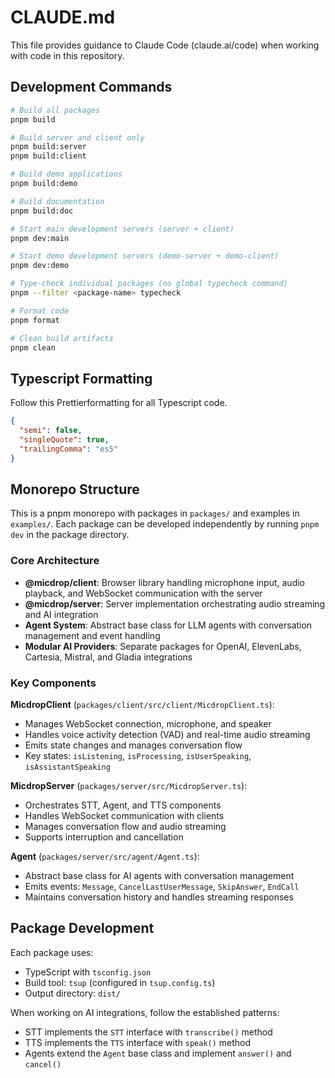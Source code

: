 # CLAUDE.md

This file provides guidance to Claude Code (claude.ai/code) when working with code in this repository.

## Development Commands

```bash
# Build all packages
pnpm build

# Build server and client only
pnpm build:server
pnpm build:client

# Build demo applications
pnpm build:demo

# Build documentation
pnpm build:doc

# Start main development servers (server + client)
pnpm dev:main

# Start demo development servers (demo-server + demo-client)
pnpm dev:demo

# Type-check individual packages (no global typecheck command)
pnpm --filter <package-name> typecheck

# Format code
pnpm format

# Clean build artifacts
pnpm clean
```

## Typescript Formatting

Follow this Prettierformatting for all Typescript code.

```json
{
  "semi": false,
  "singleQuote": true,
  "trailingComma": "es5"
}
```

## Monorepo Structure

This is a pnpm monorepo with packages in `packages/` and examples in `examples/`. Each package can be developed independently by running `pnpm dev` in the package directory.

### Core Architecture

- **@micdrop/client**: Browser library handling microphone input, audio playback, and WebSocket communication with the server
- **@micdrop/server**: Server implementation orchestrating audio streaming and AI integration
- **Agent System**: Abstract base class for LLM agents with conversation management and event handling
- **Modular AI Providers**: Separate packages for OpenAI, ElevenLabs, Cartesia, Mistral, and Gladia integrations

### Key Components

**MicdropClient** (`packages/client/src/client/MicdropClient.ts`):

- Manages WebSocket connection, microphone, and speaker
- Handles voice activity detection (VAD) and real-time audio streaming
- Emits state changes and manages conversation flow
- Key states: `isListening`, `isProcessing`, `isUserSpeaking`, `isAssistantSpeaking`

**MicdropServer** (`packages/server/src/MicdropServer.ts`):

- Orchestrates STT, Agent, and TTS components
- Handles WebSocket communication with clients
- Manages conversation flow and audio streaming
- Supports interruption and cancellation

**Agent** (`packages/server/src/agent/Agent.ts`):

- Abstract base class for AI agents with conversation management
- Emits events: `Message`, `CancelLastUserMessage`, `SkipAnswer`, `EndCall`
- Maintains conversation history and handles streaming responses

## Package Development

Each package uses:

- TypeScript with `tsconfig.json`
- Build tool: `tsup` (configured in `tsup.config.ts`)
- Output directory: `dist/`

When working on AI integrations, follow the established patterns:

- STT implements the `STT` interface with `transcribe()` method
- TTS implements the `TTS` interface with `speak()` method
- Agents extend the `Agent` base class and implement `answer()` and `cancel()`
